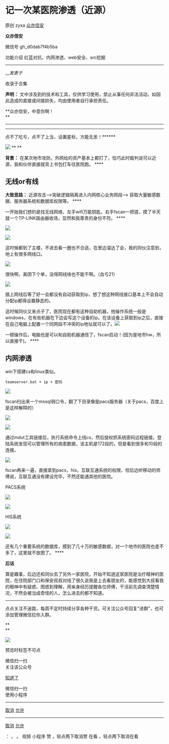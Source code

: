 #  记一次某医院渗透（近源）

原创 zyxa  [ 众亦信安 ](javascript:void\(0\);)

**众亦信安** ![]()

微信号 gh_d0dab7f4b5ba

功能介绍 红蓝对抗、内网渗透、web安全、src挖掘

____

___发表于_

收录于合集

**声明：** 文中涉及到的技术和工具，仅供学习使用，禁止从事任何非法活动，如因此造成的直接或间接损失，均由使用者自行承担责任。

 **众亦信安，中意你啊！  
**

 ****

  
 ** ** **  
点不了吃亏，点不了上当，设置星标，方能无恙！******

![](http://hk-proxy.gitwarp.com/https://raw.githubusercontent.com/tuchuang9/tc1/refs/heads/main/public/20230630114636.png) **
**

 **背景：** 在某次地市攻防，外网给的资产基本上都打了，恰巧此时裁判说可以近源，我和伙伴直接就背上书包打车往医院跑。 ****

  

##  **无线or有线**

 **大致思路：** 近源攻击——>突破逻辑隔离进入内网核心业务网段——> 获取大量敏感数据、服务器系统和数据库权限等。 ****

一开始我们想的是找无线网络，左手wifi万能钥匙，右手fscan一把搓，摸了半天就一个TP-LINK路由器收场，显然和我尊贵的身份不符。 ****

![](http://hk-proxy.gitwarp.com/https://raw.githubusercontent.com/tuchuang9/tc1/refs/heads/main/public/20230630114637.png)  

![](http://hk-proxy.gitwarp.com/https://raw.githubusercontent.com/tuchuang9/tc1/refs/heads/main/public/20230630114639.png)  

这时候都到了主楼，不进去看一圈也不合适，在里边溜达了会，我的同伙注意到，地上有很多网线口。  

![](http://hk-proxy.gitwarp.com/https://raw.githubusercontent.com/tuchuang9/tc1/refs/heads/main/public/20230630114642.png)

很快啊，美团下个单，没得网线啥也不能干啊。（血亏21）

![](http://hk-proxy.gitwarp.com/https://raw.githubusercontent.com/tuchuang9/tc1/refs/heads/main/public/20230630114643.png)

插上网线后等了好一会都没有自动获取到ip，想了想这种网线接口基本上不会自动分配ip都得设置静态的。  

这时候同伙又来点子了，医院现在都有这种自助机器，他操作系统一般是windows，在有些机器在下边会写这个设备的ip。在该设备上获取到ip之后，直接在自己电脑上配置一个同网段不冲突的ip地址就可以了。![](http://hk-proxy.gitwarp.com/https://raw.githubusercontent.com/tuchuang9/tc1/refs/heads/main/public/20230630114645.png)

一顿操作后，电脑也是可以和自助机器通信了，fscan启动！(因为是地市hw，所以直接干)。 ****

##  **内网渗透**

win下搭建cs和linux类似。

    
    
    teamserver.bat + ip + 密码

![](http://hk-proxy.gitwarp.com/https://raw.githubusercontent.com/tuchuang9/tc1/refs/heads/main/public/20230630114649.png)

fscan扫出来一个mssql弱口令，翻了下目录像是pacs服务器（关于pacs，百度上是这样解释的）

![](http://hk-proxy.gitwarp.com/https://raw.githubusercontent.com/tuchuang9/tc1/refs/heads/main/public/20230630114651.png)

![](http://hk-proxy.gitwarp.com/https://raw.githubusercontent.com/tuchuang9/tc1/refs/heads/main/public/20230630114652.png)

通过mdut工具链接后，执行系统命令上线cs，然后提权抓系统密码远程链接。登陆系统发现可以管理所有的病患数据，该主机是172段的，但是看到很多和10段的连接。  

![](http://hk-proxy.gitwarp.com/https://raw.githubusercontent.com/tuchuang9/tc1/refs/heads/main/public/20230630114654.png)  

fscan再来一遍，直接拿到pacs，his，互联互通系统的权限，但后边听移动的师傅说，互联互通没有建设完毕，不然还能通其他的医院。

PACS系统

![](http://hk-proxy.gitwarp.com/https://raw.githubusercontent.com/tuchuang9/tc1/refs/heads/main/public/20230630114656.png)

![](http://hk-proxy.gitwarp.com/https://raw.githubusercontent.com/tuchuang9/tc1/refs/heads/main/public/20230630114658.png)  

HIS系统

![](http://hk-proxy.gitwarp.com/https://raw.githubusercontent.com/tuchuang9/tc1/refs/heads/main/public/20230630114700.png)

  

![](http://hk-proxy.gitwarp.com/https://raw.githubusercontent.com/tuchuang9/tc1/refs/heads/main/public/20230630114703.png)  

还有几个重要系统的数据库，摸到了几十万的敏感数据，对一个地市的医院也差不多了，这里就不放图了。 ****

  

 **后话**  

算是趣事，后边还和同伙去了另外一家医院，开始不知道这家医院是治疗精神的医院，在住院部门口和保安叔叔对线了很久说我是上去看朋友的，能感觉到大叔看我的眼神中有疑惑、困惑到理解，用亲身经历提醒各位师傅，干活前先调查清楚情况，不然会被当成奇怪的人，怎么进去的都不知道。

* * *

点点关注不迷路，每周不定时持续分享各种干货。可关注公众号回复"进群"，也可添加管理微信拉你入群。

 **  
**

**![](http://hk-proxy.gitwarp.com/https://raw.githubusercontent.com/tuchuang9/tc1/refs/heads/main/public/20230630114704.png)**

预览时标签不可点

微信扫一扫  
关注该公众号

[知道了](javascript:;)

微信扫一扫  
使用小程序

****

[取消](javascript:void\(0\);) [允许](javascript:void\(0\);)

****

[取消](javascript:void\(0\);) [允许](javascript:void\(0\);)

： ， 。   视频 小程序 赞 ，轻点两下取消赞 在看 ，轻点两下取消在看

